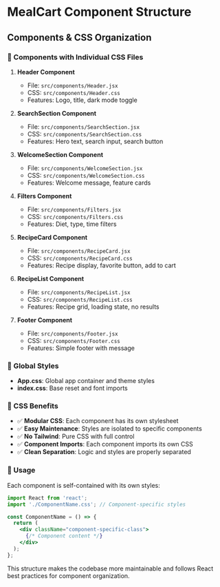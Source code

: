 # MealCart Component Structure

## Components & CSS Organization

### 📁 Components with Individual CSS Files

1. **Header Component**
   - File: `src/components/Header.jsx`
   - CSS: `src/components/Header.css`
   - Features: Logo, title, dark mode toggle

2. **SearchSection Component**
   - File: `src/components/SearchSection.jsx`
   - CSS: `src/components/SearchSection.css`
   - Features: Hero text, search input, search button

3. **WelcomeSection Component**
   - File: `src/components/WelcomeSection.jsx`
   - CSS: `src/components/WelcomeSection.css`
   - Features: Welcome message, feature cards

4. **Filters Component**
   - File: `src/components/Filters.jsx`
   - CSS: `src/components/Filters.css`
   - Features: Diet, type, time filters

5. **RecipeCard Component**
   - File: `src/components/RecipeCard.jsx`
   - CSS: `src/components/RecipeCard.css`
   - Features: Recipe display, favorite button, add to cart

6. **RecipeList Component**
   - File: `src/components/RecipeList.jsx`
   - CSS: `src/components/RecipeList.css`
   - Features: Recipe grid, loading state, no results

7. **Footer Component**
   - File: `src/components/Footer.jsx`
   - CSS: `src/components/Footer.css`
   - Features: Simple footer with message

### 📁 Global Styles

- **App.css**: Global app container and theme styles
- **index.css**: Base reset and font imports

### 🎨 CSS Benefits

- ✅ **Modular CSS**: Each component has its own stylesheet
- ✅ **Easy Maintenance**: Styles are isolated to specific components
- ✅ **No Tailwind**: Pure CSS with full control
- ✅ **Component Imports**: Each component imports its own CSS
- ✅ **Clean Separation**: Logic and styles are properly separated

### 🚀 Usage

Each component is self-contained with its own styles:

```jsx
import React from 'react';
import './ComponentName.css'; // Component-specific styles

const ComponentName = () => {
  return (
    <div className="component-specific-class">
      {/* Component content */}
    </div>
  );
};
```

This structure makes the codebase more maintainable and follows React best practices for component organization.
